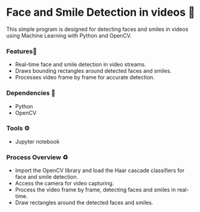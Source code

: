 # Face and Smile Detection in videos 🤖
This simple program is designed for detecting faces and smiles in videos using Machine Learning with Python and OpenCV.

### Features📍
* Real-time face and smile detection in video streams.
* Draws bounding rectangles around detected faces and smiles.
* Processes video frame by frame for accurate detection.

### Dependencies 🔽
* Python
* OpenCV

### Tools ⚙️
* Jupyter notebook

### Process Overview ♻️
* Import the OpenCV library and load the Haar cascade classifiers for face and smile detection.
* Access the camera for video capturing.
* Process the video frame by frame, detecting faces and smiles in real-time.
* Draw rectangles around the detected faces and smiles.
